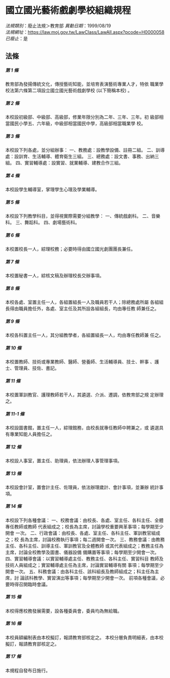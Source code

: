 # 國立國光藝術戲劇學校組織規程

*法規類別*：廢止法規＞教育部
*異動日期*：1999/08/19  
*法規網址*：https://law.moj.gov.tw/LawClass/LawAll.aspx?pcode=H0000058
*已廢止*：是


## 法條
##### 第 1 條
教育部為發揚傳統文化，傳授藝術知能，並培育表演藝術專業人才，特依
職業學校法第六條第二項設立國立國光藝術戲劇學校 (以下簡稱本校) 。

##### 第 2 條
本校設初級部、中級部、高級部，修業年限分別為二年、三年、三年。初
級部相當國民小學五、六年級，中級部相當國民中學，高級部相當職業學
校。

##### 第 3 條
本校設下列各處，並分組辦事：
一、教務處：設教學設備、註冊二組。
二、訓導處：設訓育、生活輔導、體育衛生三組。
三、總務處：設文書、事務、出納三組。
四、實習輔導處：設實習、就業輔導、建教合作三組。

##### 第 4 條
本校設學生輔導室，掌理學生心理及學業輔導。

##### 第 5 條
本校設下列教學科目，並得視實際需要分組教學：
一、傳統戲劇科。
二、音樂科。
三、舞蹈科。
四、劇場藝術科。


##### 第 6 條
本校置校長一人，綜理校務；必要時得由國立國光劇團團長兼任。

##### 第 7 條
本校置秘書一人，綜核文稿及辦理校長交辦事項。

##### 第 8 條
本校各處、室置主任一人，各組置組長一人及職員若干人；除總務處所屬
各組組長得由職員擔任外，各處、室主任及其所設各組組長，均由專任教
師兼任之。

##### 第 9 條
本校各科置主任一人，其分組教學者，各組置組長一人，均由專任教師兼
任之。

##### 第 10 條
本校置教師、技術或專業教師、醫師、營養師、生活輔導員、技士、幹事
、護士、管理員、技佐、書記。

##### 第 11 條
本校置軍訓教官、護理教師若干人，其遴選、介派、遷調，依教育部之規
定辦理之。

##### 第 11-1 條
本校設圖書館，置主任一人，綜理館務，由校長就專任教師中聘兼之，或
遴選具有專業知能人員擔任之。

##### 第 12 條
本校設人事室，置主任、助理員，依法辦理人事管理事項。

##### 第 13 條
本校設會計室，置會計主任、佐理員，依法辦理歲計、會計事項，並兼辦
統計事項。

##### 第 14 條
本校設下列各種會議：
一、校務會議：由校長、各處、室主任、各科主任、全體專任教師或教師
    代表組成之；校長為主席，討論學校重要興革事項；每學期至少開會
    一次。
二、行政會議：由校長、各處、室主任、各科主任、軍訓教官組成之；校
    長為主席，討論校務執行事項；每二週開會一次。
三、教務會議：由教務主任、各科主任、訓導主任、軍訓教官及全體教師
    或其代表組成之；教務主任為主席，討論全校教學及圖書、儀器設備
    備購置等事項；每學期至少開會一次。
四、實習輔導會議：以實習輔導處主任、教務主任、各科主任、實習科目
    教師及技術人員組成之；實習輔導處主任為主席，討論實習輔導有關
    事項；每學期至少開會一次。
五、科務會議：由各科主任、該科組長及教師組成之；科主任為主席，討
    論該科教學、實習演出等事項；每學期至少開會一次。
前項各種會議，必要時得召開臨時會議。


##### 第 15 條
本校得應校務發展需要，設各種委員會，委員均為無給職。

##### 第 16 條
本校員額編制表由本校擬訂，報請教育部核定之。
本校分層負責明細表，由本校擬訂，報請教育部核定之。

##### 第 17 條
本規程自發布日施行。


